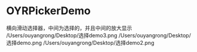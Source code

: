 # OYRPickerDemo
横向滑动选择器，中间为选择的，并且中间的放大显示
/Users/ouyangrong/Desktop/选择demo3.png
/Users/ouyangrong/Desktop/选择demo.png
/Users/ouyangrong/Desktop/选择demo2.png
